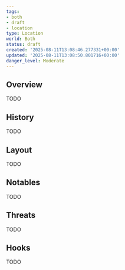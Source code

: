 ```yaml
---
tags:
- both
- draft
- location
type: Location
world: Both
status: draft
created: '2025-08-11T13:08:46.277331+00:00'
updated: '2025-08-11T13:08:50.801716+00:00'
danger_level: Moderate
---
```



## Overview

TODO
## History

TODO
## Layout

TODO
## Notables

TODO
## Threats

TODO
## Hooks

TODO
